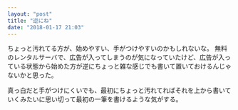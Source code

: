 ```yaml
---
layout: "post"
title: "逆にね"
date: "2018-01-17 21:03"
---
```


ちょっと汚れてる方が、始めやすい、手がつけやすいのかもしれないな。
無料のレンタルサーバで、広告が入ってしまうのが気になっていたけど、広告が入っている状態から始めた方が逆にちょっと雑な感じでも書いて置いておけるんじゃないかと思った。

真っ白だと手がつけにくいでも、最初にちょっと汚れてればそれを上から書いていくみたいに思い切って最初の一筆を書けるような気がする。

